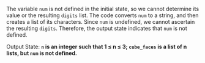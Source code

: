 The variable `num` is not defined in the initial state, so we cannot determine its value or the resulting `digits` list. The code converts `num` to a string, and then creates a list of its characters. Since `num` is undefined, we cannot ascertain the resulting `digits`. Therefore, the output state indicates that `num` is not defined.

Output State: **`n` is an integer such that 1 ≤ n ≤ 3; `cube_faces` is a list of n lists, but `num` is not defined.**